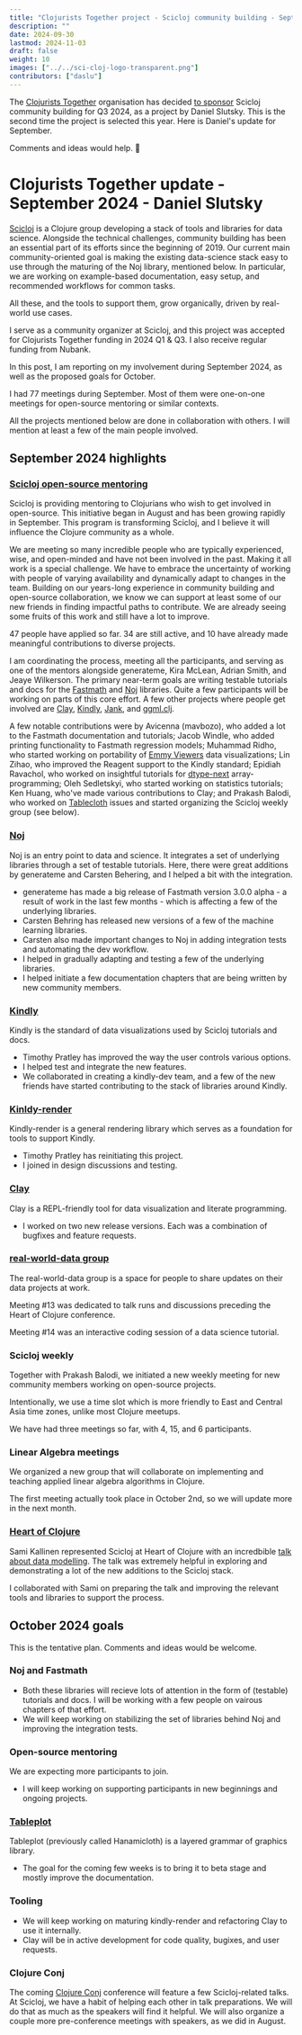 ```yaml
---
title: "Clojurists Together project - Scicloj community building - September 2024 update"
description: ""
date: 2024-09-30
lastmod: 2024-11-03
draft: false
weight: 10
images: ["../../sci-cloj-logo-transparent.png"]
contributors: ["daslu"]
---
```


The [Clojurists Together](https://www.clojuriststogether.org/) organisation has decided [to sponsor](https://www.clojuriststogether.org/news/q3-2024-funding-announcement/) Scicloj community building for Q3 2024, as a project by Daniel Slutsky. This is the second time the project is selected this year. Here is Daniel's update for September.

Comments and ideas would help. :pray: 

# Clojurists Together update - September 2024 - Daniel Slutsky

[Scicloj](https://scicloj.github.io/) is a Clojure group developing a stack of tools and libraries for data science. Alongside the technical challenges, community building has been an essential part of its efforts since the beginning of 2019. Our current main community-oriented goal is making the existing data-science stack easy to use through the maturing of the Noj library, mentioned below. In particular, we are working on example-based documentation, easy setup, and recommended workflows for common tasks.

All these, and the tools to support them, grow organically, driven by real-world use cases.

I serve as a community organizer at Scicloj, and this project was accepted for Clojurists Together funding in 2024 Q1 & Q3. I also receive regular funding from Nubank.

In this post, I am reporting on my involvement during September 2024, as well as the proposed goals for October.

I had 77 meetings during September. Most of them were one-on-one meetings for open-source mentoring or similar contexts.

All the projects mentioned below are done in collaboration with others. I will mention at least a few of the main people involved.

## September 2024 highlights

### [Scicloj open-source mentoring](https://scicloj.github.io/docs/community/groups/open-source-mentoring/)
Scicloj is providing mentoring to Clojurians who wish to get involved in open-source. This initiative began in August and has been growing rapidly in September. This program is transforming Scicloj, and I believe it will influence the Clojure community as a whole.

We are meeting so many incredible people who are typically experienced, wise, and open-minded and have not been involved in the past. Making it all work is a special challenge. We have to embrace the uncertainty of working with people of varying availability and dynamically adapt to changes in the team. Building on our years-long experience in community building and open-source collaboration, we know we can support at least some of our new friends in finding impactful paths to contribute. We are already seeing some fruits of this work and still have a lot to improve.

47 people have applied so far. 34 are still active, and 10 have already made meaningful contributions to diverse projects.

I am coordinating the process, meeting all the participants, and serving as one of the mentors alongside generateme, Kira McLean, Adrian Smith, and Jeaye Wilkerson. The primary near-term goals are writing testable tutorials and docs for the [Fastmath](https://github.com/generateme/fastmath) and [Noj](https://scicloj.github.io/noj/) libraries. Quite a few participants will be working on parts of this core effort. A few other projects where people get involved are [Clay](https://scicloj.github.io/clay/), [Kindly](https://scicloj.github.io/kindly-noted/), [Jank](https://jank-lang.org/), and [ggml.clj](https://github.com/phronmophobic/ggml.clj).

A few notable contributions were by Avicenna (mavbozo), who added a lot to the Fastmath documentation and tutorials; Jacob Windle, who added printing functionality to Fastmath regression models; Muhammad Ridho, who started working on portability of [Emmy Viewers](https://github.com/mentat-collective/emmy-viewers) data visualizations; Lin Zihao, who improved the Reagent support to the Kindly standard; Epidiah Ravachol, who worked on insightful tutorials for [dtype-next](https://github.com/cnuernber/dtype-next) array-programming; Oleh Sedletskyi, who started working on statistics tutorials; Ken Huang, who've made various contributions to Clay; and Prakash Balodi, who worked on [Tablecloth](https://scicloj.github.io/tablecloth/) issues and started organizing the Scicloj weekly group (see below).

### [Noj](https://scicloj.github.io/noj/)
Noj is an entry point to data and science. It integrates a set of underlying libraries through a set of testable tutorials. Here, there were great additions by generateme and Carsten Behering, and I helped a bit with the integration.
- generateme has made a big release of Fastmath version 3.0.0 alpha - a result of work in the last few months - which is affecting a few of the underlying libraries.
- Carsten Behring has released new versions of a few of the machine learning libraries.
- Carsten also made important changes to Noj in adding integration tests and automating the dev workflow.
- I helped in gradually adapting and testing a few of the underlying libraries.
- I helped initiate a few documentation chapters that are being written by new community members.

### [Kindly](https://scicloj.github.io/kindly-noted/)
Kindly is the standard of data visualizations used by Scicloj tutorials and docs.
- Timothy Pratley has improved the way the user controls various options.
- I helped test and integrate the new features.
- We collaborated in creating a kindly-dev team, and a few of the new friends have started contributing to the stack of libraries around Kindly.

### [Kinldy-render](https://github.com/scicloj/kindly-render)
Kindly-render is a general rendering library which serves as a foundation for tools to support Kindly.
- Timothy Pratley has reinitiating this project.
- I joined in design discussions and testing.

### [Clay](https://scicloj.github.io/clay/)
Clay is a REPL-friendly tool for data visualization and literate programming.
- I worked on two new release versions. Each was a combination of bugfixes and feature requests.

### [real-world-data group](https://scicloj.github.io/docs/community/groups/real-world-data/)
The real-world-data group is a space for people to share updates on their data projects at work.

Meeting #13 was dedicated to talk runs and discussions preceding the Heart of Clojure conference.

Meeting #14 was an interactive coding session of a data science tutorial.

### Scicloj weekly
Together with Prakash Balodi, we initiated a new weekly meeting for new community members working on open-source projects.

Intentionally, we use a time slot which is more friendly to East and Central Asia time zones, unlike most Clojure meetups.

We have had three meetings so far, with 4, 15, and 6 participants.

### Linear Algebra meetings
We organized a new group that will collaborate on implementing and teaching applied linear algebra algorithms in Clojure.

The first meeting actually took place in October 2nd, so we will update more in the next month.

### [Heart of Clojure](https://2024.heartofclojure.eu/)
Sami Kallinen represented Scicloj at Heart of Clojure with an incredbible [talk about data modelling](https://2024.heartofclojure.eu/talks/sailing-with-scicloj-a-bayesian-adventure/). The talk was extremely helpful in exploring and demonstrating a lot of the new additions to the Scicloj stack.

I collaborated with Sami on preparing the talk and improving the relevant tools and libraries to support the process.

## October 2024 goals

This is the tentative plan. Comments and ideas would be welcome.

### Noj and Fastmath
- Both these libraries will recieve lots of attention in the form of (testable) tutorials and docs. I will be working with a few people on vairous chapters of that effort.
- We will keep working on stabilizing the set of libraries behind Noj and improving the integration tests.

### Open-source mentoring
We are expecting more participants to join.
- I will keep working on supporting participants in new beginnings and ongoing projects.

### [Tableplot](https://scicloj.github.io/tableplot/)
Tableplot (previously called Hanamicloth) is a layered grammar of graphics library.
- The goal for the coming few weeks is to bring it to beta stage and mostly improve the documentation.

### Tooling
- We will keep working on maturing kindly-render and refactoring Clay to use it internally.
- Clay will be in active development for code quality, bugixes, and user requests.

### Clojure Conj
The coming [Clojure Conj](https://2024.clojure-conj.org/) conference will feature a few Scicloj-related talks. At Scicloj, we have a habit of helping each other in talk preparations. We will do that as much as the speakers will find it helpful. We will also organize a couple more pre-conference meetings with speakers, as we did in August.

